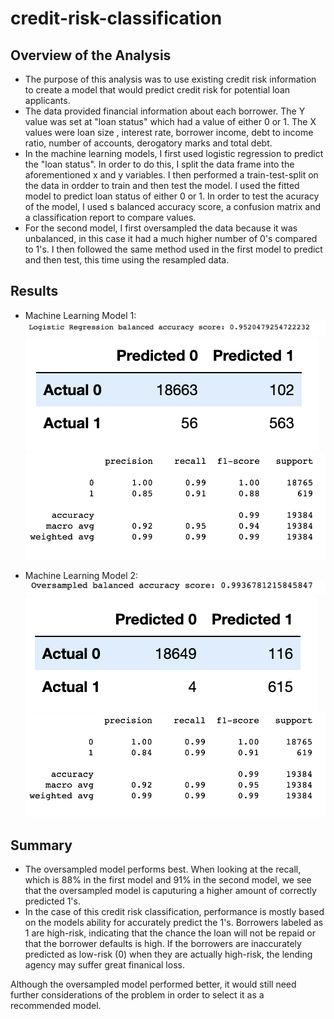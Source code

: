 # credit-risk-classification


## Overview of the Analysis



* The purpose of this analysis was to use existing credit risk information to create a model that would predict credit risk for potential loan applicants.
* The data provided financial information about each borrower. The Y value was set at "loan status" which had a value of either 0 or 1. The X values were loan size	, interest rate, 	borrower income,	debt to income ratio, 	number of accounts,	derogatory marks and	total debt.
* In the machine learning models, I first used logistic regression to predict the "loan status". In order to do this, I split the data frame into the aforementioned x and y variables. I then performed a train-test-split on the data in ordder to train and then test the model. I used the fitted model to predict loan status of either 0 or 1. In order to test the acuracy of the model, I used s balanced accuracy score,  a confusion matrix and a classification report to compare values.
* For the second model, I first oversampled the data because it was unbalanced, in this case it had a much higher number of 0's compared to 1's. I then followed the same method used in the first model to predict and then test, this time using the resampled data.



## Results



* Machine Learning Model 1:
![image 1](Images/log_ba.png)
![image 2](Images/log_cm.png)
![image 3](Images/log_class.png)



* Machine Learning Model 2:
![image 4](Images/os_ba.png)
![image 5](Images/os_cm.png)
![image 6](Images/os_class.png)

## Summary

* The oversampled model performs best. When looking at the recall, which is 88% in the first model and 91% in the second model, we see that the oversampled model is caputuring a higher amount of correctly predicted 1's. 
* In the case of this credit risk classification, performance is mostly based on the models ability for accurately predict the 1's. Borrowers labeled as 1 are high-risk, indicating that the chance the loan will not be repaid or that the borrower defaults is high. If the borrowers are inaccurately predicted as low-risk (0) when they are actually high-risk, the lending agency may suffer great finanical loss.

Although the oversampled model performed better, it would still need further considerations of the problem in order to select it as a recommended model.
